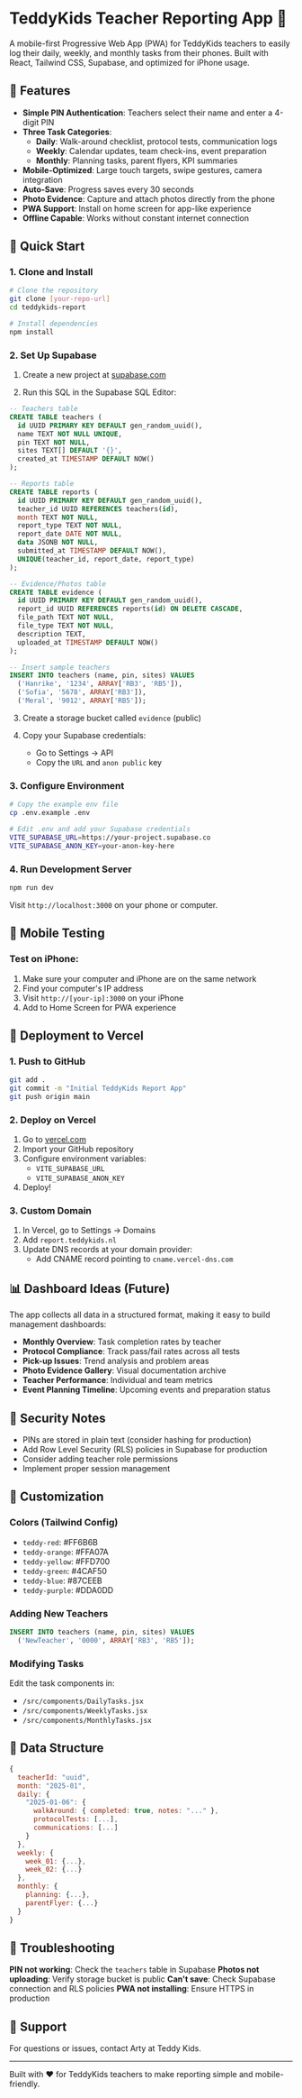 # TeddyKids Teacher Reporting App 📱

A mobile-first Progressive Web App (PWA) for TeddyKids teachers to easily log their daily, weekly, and monthly tasks from their phones. Built with React, Tailwind CSS, Supabase, and optimized for iPhone usage.

## 🎯 Features

- **Simple PIN Authentication**: Teachers select their name and enter a 4-digit PIN
- **Three Task Categories**:
  - **Daily**: Walk-around checklist, protocol tests, communication logs
  - **Weekly**: Calendar updates, team check-ins, event preparation
  - **Monthly**: Planning tasks, parent flyers, KPI summaries
- **Mobile-Optimized**: Large touch targets, swipe gestures, camera integration
- **Auto-Save**: Progress saves every 30 seconds
- **Photo Evidence**: Capture and attach photos directly from the phone
- **PWA Support**: Install on home screen for app-like experience
- **Offline Capable**: Works without constant internet connection

## 🚀 Quick Start

### 1. Clone and Install

```bash
# Clone the repository
git clone [your-repo-url]
cd teddykids-report

# Install dependencies
npm install
```

### 2. Set Up Supabase

1. Create a new project at [supabase.com](https://supabase.com)

2. Run this SQL in the Supabase SQL Editor:

```sql
-- Teachers table
CREATE TABLE teachers (
  id UUID PRIMARY KEY DEFAULT gen_random_uuid(),
  name TEXT NOT NULL UNIQUE,
  pin TEXT NOT NULL,
  sites TEXT[] DEFAULT '{}',
  created_at TIMESTAMP DEFAULT NOW()
);

-- Reports table
CREATE TABLE reports (
  id UUID PRIMARY KEY DEFAULT gen_random_uuid(),
  teacher_id UUID REFERENCES teachers(id),
  month TEXT NOT NULL,
  report_type TEXT NOT NULL,
  report_date DATE NOT NULL,
  data JSONB NOT NULL,
  submitted_at TIMESTAMP DEFAULT NOW(),
  UNIQUE(teacher_id, report_date, report_type)
);

-- Evidence/Photos table
CREATE TABLE evidence (
  id UUID PRIMARY KEY DEFAULT gen_random_uuid(),
  report_id UUID REFERENCES reports(id) ON DELETE CASCADE,
  file_path TEXT NOT NULL,
  file_type TEXT NOT NULL,
  description TEXT,
  uploaded_at TIMESTAMP DEFAULT NOW()
);

-- Insert sample teachers
INSERT INTO teachers (name, pin, sites) VALUES
  ('Hanrike', '1234', ARRAY['RB3', 'RB5']),
  ('Sofia', '5678', ARRAY['RB3']),
  ('Meral', '9012', ARRAY['RB5']);
```

3. Create a storage bucket called `evidence` (public)

4. Copy your Supabase credentials:
   - Go to Settings → API
   - Copy the `URL` and `anon public` key

### 3. Configure Environment

```bash
# Copy the example env file
cp .env.example .env

# Edit .env and add your Supabase credentials
VITE_SUPABASE_URL=https://your-project.supabase.co
VITE_SUPABASE_ANON_KEY=your-anon-key-here
```

### 4. Run Development Server

```bash
npm run dev
```

Visit `http://localhost:3000` on your phone or computer.

## 📱 Mobile Testing

### Test on iPhone:
1. Make sure your computer and iPhone are on the same network
2. Find your computer's IP address
3. Visit `http://[your-ip]:3000` on your iPhone
4. Add to Home Screen for PWA experience

## 🚢 Deployment to Vercel

### 1. Push to GitHub

```bash
git add .
git commit -m "Initial TeddyKids Report App"
git push origin main
```

### 2. Deploy on Vercel

1. Go to [vercel.com](https://vercel.com)
2. Import your GitHub repository
3. Configure environment variables:
   - `VITE_SUPABASE_URL`
   - `VITE_SUPABASE_ANON_KEY`
4. Deploy!

### 3. Custom Domain

1. In Vercel, go to Settings → Domains
2. Add `report.teddykids.nl`
3. Update DNS records at your domain provider:
   - Add CNAME record pointing to `cname.vercel-dns.com`

## 📊 Dashboard Ideas (Future)

The app collects all data in a structured format, making it easy to build management dashboards:

- **Monthly Overview**: Task completion rates by teacher
- **Protocol Compliance**: Track pass/fail rates across all tests
- **Pick-up Issues**: Trend analysis and problem areas
- **Photo Evidence Gallery**: Visual documentation archive
- **Teacher Performance**: Individual and team metrics
- **Event Planning Timeline**: Upcoming events and preparation status

## 🔐 Security Notes

- PINs are stored in plain text (consider hashing for production)
- Add Row Level Security (RLS) policies in Supabase for production
- Consider adding teacher role permissions
- Implement proper session management

## 🎨 Customization

### Colors (Tailwind Config)
- `teddy-red`: #FF6B6B
- `teddy-orange`: #FFA07A
- `teddy-yellow`: #FFD700
- `teddy-green`: #4CAF50
- `teddy-blue`: #87CEEB
- `teddy-purple`: #DDA0DD

### Adding New Teachers

```sql
INSERT INTO teachers (name, pin, sites) VALUES
  ('NewTeacher', '0000', ARRAY['RB3', 'RB5']);
```

### Modifying Tasks

Edit the task components in:
- `/src/components/DailyTasks.jsx`
- `/src/components/WeeklyTasks.jsx`
- `/src/components/MonthlyTasks.jsx`

## 📝 Data Structure

```javascript
{
  teacherId: "uuid",
  month: "2025-01",
  daily: {
    "2025-01-06": {
      walkAround: { completed: true, notes: "..." },
      protocolTests: [...],
      communications: [...]
    }
  },
  weekly: { 
    week_01: {...}, 
    week_02: {...} 
  },
  monthly: { 
    planning: {...}, 
    parentFlyer: {...} 
  }
}
```

## 🐛 Troubleshooting

**PIN not working**: Check the `teachers` table in Supabase
**Photos not uploading**: Verify storage bucket is public
**Can't save**: Check Supabase connection and RLS policies
**PWA not installing**: Ensure HTTPS in production

## 📧 Support

For questions or issues, contact Arty at Teddy Kids.

---

Built with ❤️ for TeddyKids teachers to make reporting simple and mobile-friendly.
